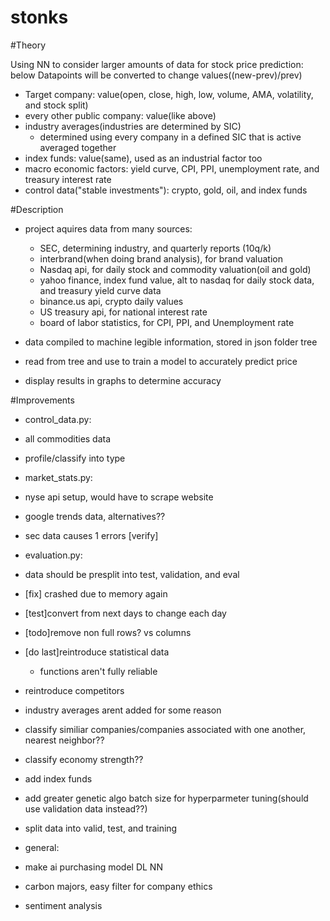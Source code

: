 # stonks

#Theory

Using NN to consider larger amounts of data for stock price prediction: below Datapoints will be converted to change values((new-prev)/prev)
- Target company: value(open, close, high, low, volume, AMA, volatility, and stock split)
- every other public company: value(like above)
- industry averages(industries are determined by SIC)
    - determined using every company in a defined SIC that is active averaged together
- index funds: value(same), used as an industrial factor too
- macro economic factors: yield curve, CPI, PPI, unemployment rate, and treasury interest rate
- control data("stable investments"): crypto, gold, oil, and index funds

#Description
- project aquires data from many sources:
    - SEC, determining industry, and quarterly reports (10q/k)
    - interbrand(when doing brand analysis), for brand valuation
    - Nasdaq api, for daily stock and commodity valuation(oil and gold)
    - yahoo finance, index fund value, alt to nasdaq for daily stock data, and treasury yield curve data
    - binance.us api, crypto daily values
    - US treasury api, for national interest rate
    - board of labor statistics, for CPI, PPI, and Unemployment rate

- data compiled to machine legible information, stored in json folder tree
- read from tree and use to train a model to accurately predict price
- display results in graphs to determine accuracy


#Improvements
- control_data.py:
 - all commodities data
  - profile/classify into type

- market_stats.py:
 - nyse api setup, would have to scrape website
 - google trends data, alternatives??
 - sec data causes 1 errors [verify]

- evaluation.py:
 - data should be presplit into test, validation, and eval
 - [fix] crashed due to memory again
 - [test]convert from next days to change each day
 - [todo]remove non full rows? vs columns
 - [do last]reintroduce statistical data
 	 - functions aren't fully reliable 
 - reintroduce competitors
 - industry averages arent added for some reason
 - classify similiar companies/companies associated with one another, nearest neighbor??
 - classify economy strength??
 - add index funds
 - add greater genetic algo batch size for hyperparmeter tuning(should use validation data instead??)
 - split data into valid, test, and training

- general:
 - make ai purchasing model DL NN
 - carbon majors, easy filter for company ethics
 - sentiment analysis
